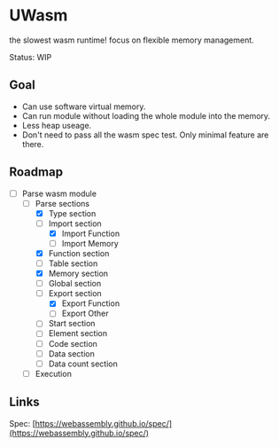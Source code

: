# UWasm

the slowest wasm runtime! focus on flexible memory management.

Status: WIP

## Goal

* Can use software virtual memory.
* Can run module without loading the whole module into the memory.
* Less heap useage.
* Don't need to pass all the wasm spec test. Only minimal feature are there.

## Roadmap

* [ ] Parse wasm module
    * [ ] Parse sections
        * [x] Type section
        * [ ] Import section
            * [x] Import Function
            * [ ] Import Memory
        * [x] Function section
        * [ ] Table section
        * [x] Memory section
        * [ ] Global section
        * [ ] Export section
            * [x] Export Function
            * [ ] Export Other
        * [ ] Start section
        * [ ] Element section
        * [ ] Code section
        * [ ] Data section
        * [ ] Data count section
    * [ ] Execution

## Links

Spec: [https://webassembly.github.io/spec/](https://webassembly.github.io/spec/)
